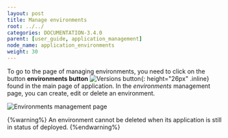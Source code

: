 ```yaml
---
layout: post
title: Manage environments
root: ../../
categories: DOCUMENTATION-3.4.0
parent: [user_guide, application_management]
node_name: application_environments
weight: 30
---
```

To go to the page of managing environments, you need to click on the button __environments button__ ![Versions button](../../images/3.4.0/user_guide/applications/environments_button.png){: height="26px" .inline} found in the main page of application.
In the *environments* management page, you can create, edit or delete an environment.

![Environments management page](../../images/3.4.0/user_guide/applications/app_environments.png)

{%warning%}
An environment cannot be deleted when its application is still in status of deployed.
{%endwarning%}
